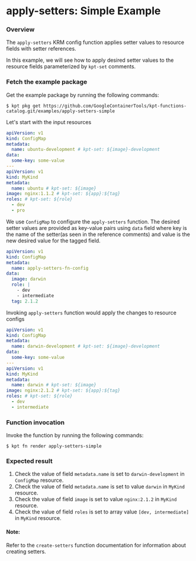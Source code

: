 # apply-setters: Simple Example

### Overview

The `apply-setters` KRM config function applies setter values to resource fields
with setter references.

In this example, we will see how to apply desired setter values to the 
resource fields parameterized by `kpt-set` comments.

### Fetch the example package

Get the example package by running the following commands:

```shell
$ kpt pkg get https://github.com/GoogleContainerTools/kpt-functions-catalog.git/examples/apply-setters-simple
```

Let's start with the input resources

```yaml
apiVersion: v1
kind: ConfigMap
metadata:
  name: ubuntu-development # kpt-set: ${image}-development
data:
  some-key: some-value
---
apiVersion: v1
kind: MyKind
metadata:
  name: ubuntu # kpt-set: ${image}
image: nginx:1.1.2 # kpt-set: ${app}:${tag}
roles: # kpt-set: ${role}
  - dev
  - pro
```

We use `ConfigMap` to configure the `apply-setters` function. The desired
setter values are provided as key-value pairs using `data` field where key is
the name of the setter(as seen in the reference comments) and value is the new
desired value for the tagged field.

```yaml
apiVersion: v1
kind: ConfigMap
metadata:
  name: apply-setters-fn-config
data:
  image: darwin
  role: |
    - dev
    - intermediate
  tag: 2.1.2
```

Invoking `apply-setters` function would apply the changes to resource configs

```yaml
apiVersion: v1
kind: ConfigMap
metadata:
  name: darwin-development # kpt-set: ${image}-development
data:
  some-key: some-value
---
apiVersion: v1
kind: MyKind
metadata:
  name: darwin # kpt-set: ${image}
image: nginx:2.1.2 # kpt-set: ${app}:${tag}
roles: # kpt-set: ${role}
  - dev
  - intermediate
```

### Function invocation

Invoke the function by running the following commands:

```shell
$ kpt fn render apply-setters-simple
```

### Expected result

1. Check the value of field `metadata.name` is set to `darwin-development` in `ConfigMap` resource.
2. Check the value of field `metadata.name` is set to value `darwin` in `MyKind` resource.
3. Check the value of field `image` is set to value `nginx:2.1.2` in `MyKind` resource.
4. Check the value of field `roles` is set to array value `[dev, intermediate]` in `MyKind` resource.

#### Note:

Refer to the `create-setters` function documentation for information about creating setters.
